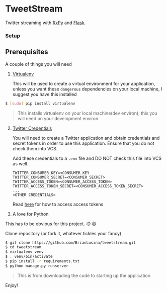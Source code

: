# TweetStream

Twitter streaming with [RxPy](https://github.com/ReactiveX/RxPY) and [Flask](http://flask.pocoo.org/).

### Setup

## Prerequisites

A couple of things you will need

1. [Virtualenv](https://virtualenv.pypa.io/en/stable/)
    
   This will be used to create a virtual environment for your application, unless you want these `dangerous` dependencies on your local machine, I suggest you have this installed
  
  ```bash
  $ [sudo] pip install virtualenv
  ```
  > This installs virtualenv on your local machine(dev environ), this you will need on your development environ


2. [Twitter Credentials](https://apps.twitter.com/app)

   You will need to create a Twitter application and obtain credentials and secret tokens in order to use this application. Ensure that you do not check them into VCS.
   
   Add these credentials to a `.env` file and DO NOT check this file into VCS as well.
   
   ```plain
   TWITTER_CONSUMER_KEY=<CONSUMER_KEY
   TWITTER_CONSUMER_SECRET=<CONSUMER_SECRET>
   TWITTER_ACCESS_TOKEN=<CONSUMER_ACCESS_TOKEN>
   TWITTER_ACCESS_TOKEN_SECRET=<CONSUMER_ACCESS_TOKEN_SECRET>
   ...
   <OTHER CREDENTIALS>
   ```
   
   Read [here](https://dev.twitter.com/oauth/overview/application-owner-access-tokens) for how to access access tokens
   
3. A love for Python
  
  This has to be obvious for this project. :D :smile:


Clone repository (or fork it, whatever tickles your fancy)

```bash
$ git clone https://github.com/BrianLusina/tweetstream.git
$ cd tweetstream
$ virtualenv venv
$ . venv/bin/activate
$ pip install -r requirements.txt
$ python manage.py runserver
```
> This is from downloading the code to starting up the application

Enjoy!